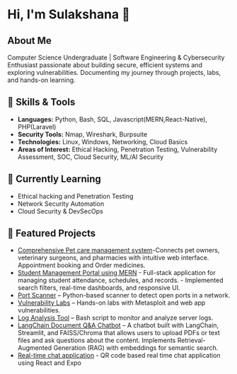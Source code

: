# Hi, I'm Sulakshana 👋

## About Me
Computer Science Undergraduate | Software Engineering & Cybersecurity Enthusiast
passionate about building secure, efficient systems and exploring vulnerabilities.
Documenting my journey through projects, labs, and hands-on learning.

## 🔐 Skills & Tools
- **Languages:** Python, Bash, SQL, Javascript(MERN,React-Native), PHP(Laravel)
- **Security Tools:** Nmap, Wireshark, Burpsuite
- **Technologies:** Linux, Windows, Networking, Cloud Basics
- **Areas of Interest:** Ethical Hacking, Penetration Testing, Vulnerability Assessment, SOC, Cloud Security, ML/AI Security

## 🚀 Currently Learning
- Ethical hacking and Penetration Testing
- Network Security Automation
- Cloud Security & DevSecOps

## 📂 Featured Projects
- [Comprehensive Pet care management system]()-Connects pet owners, veterinary surgeons, and pharmacies with intuitive web interface. Appointment booking and Order medicines.
- [Student Management Portal using MERN](https://github.com/MERN-EZ/MERN-project.git) - Full-stack application for managing student attendance, schedules, and records. - Implemented search filters, real-time   dashboards, and responsive UI.
- [Port Scanner](https://github.com/Sulakshana29/Port_scanner.git) – Python-based scanner to detect open ports in a network.
- [Vulnerability Labs](#) – Hands-on labs with Metasploit and web app vulnerabilities.
- [Log Analysis Tool](#) – Bash script to monitor and analyze server logs.
- [LangChain Document Q&A Chatbot](https://github.com/Sulakshana29/langchain_chatbot.git) – A chatbot built with LangChain, Streamlit, and FAISS/Chroma that allows users to upload PDFs or text files and ask 
questions about the content. Implements Retrieval-Augmented Generation (RAG) with embeddings for semantic search.
- [Real-time chat application](https://github.com/Sulakshana29/MAD_Project.git) - QR code based real time chat application using React and Expo


